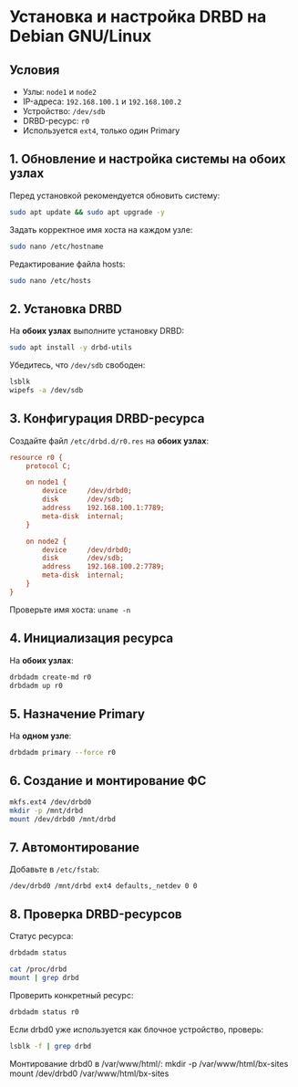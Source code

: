 # Установка и настройка DRBD на Debian GNU/Linux

## Условия

- Узлы: `node1` и `node2`
- IP-адреса: `192.168.100.1` и `192.168.100.2`
- Устройство: `/dev/sdb`
- DRBD-ресурс: `r0`
- Используется `ext4`, только один Primary

## 1. Обновление и настройка системы на обоих узлах
Перед установкой рекомендуется обновить систему:
```bash
sudo apt update && sudo apt upgrade -y
```
Задать корректное имя хоста на каждом узле:
```bash
sudo nano /etc/hostname
```
Редактирование файла hosts:
```bash
sudo nano /etc/hosts
```

## 2. Установка DRBD

На **обоих узлах** выполните установку DRBD:
```bash
sudo apt install -y drbd-utils
```

Убедитесь, что `/dev/sdb` свободен:
```bash
lsblk
wipefs -a /dev/sdb
```

## 3. Конфигурация DRBD-ресурса
Создайте файл `/etc/drbd.d/r0.res` на **обоих узлах**:
```ini
resource r0 {
    protocol C;

    on node1 {
        device     /dev/drbd0;
        disk       /dev/sdb;
        address    192.168.100.1:7789;
        meta-disk  internal;
    }

    on node2 {
        device     /dev/drbd0;
        disk       /dev/sdb;
        address    192.168.100.2:7789;
        meta-disk  internal;
    }
}
```
Проверьте имя хоста: `uname -n`

## 4. Инициализация ресурса
На **обоих узлах**:
```bash
drbdadm create-md r0
drbdadm up r0
```

## 5. Назначение Primary
На **одном узле**:
```bash
drbdadm primary --force r0
```

## 6. Создание и монтирование ФС
```bash
mkfs.ext4 /dev/drbd0
mkdir -p /mnt/drbd
mount /dev/drbd0 /mnt/drbd
```

## 7. Автомонтирование
Добавьте в `/etc/fstab`:
```fstab
/dev/drbd0 /mnt/drbd ext4 defaults,_netdev 0 0
```

## 8. Проверка DRBD-ресурсов
Статус ресурса:
```bash
drbdadm status
```
```bash
cat /proc/drbd
mount | grep drbd
```
Проверить конкретный ресурс:
```bash
drbdadm status r0
```
Если drbd0 уже используется как блочное устройство, проверь:
```bash
lsblk -f | grep drbd
```
Монтирование drbd0 в /var/www/html/:
mkdir -p /var/www/html/bx-sites
mount /dev/drbd0 /var/www/html/bx-sites

